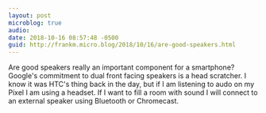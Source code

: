 ```yaml
---
layout: post
microblog: true
audio: 
date: 2018-10-16 08:57:48 -0500
guid: http://frankm.micro.blog/2018/10/16/are-good-speakers.html
---
```

Are good speakers really an important component for a smartphone? Google's commitment to dual front facing speakers is a head scratcher. I know it was HTC's thing back in the day, but if I am listening to audo on my Pixel I am using a headset. If I want to fill a room with sound I will connect to an external speaker using Bluetooth or Chromecast. 
